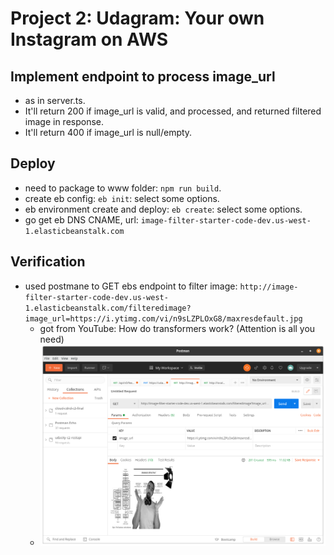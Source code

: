 # Project 2: Udagram: Your own Instagram on AWS

## Implement endpoint to process image_url
* as in server.ts.
* It'll return 200 if image_url is valid, and processed, and returned filtered image in response.
* It'll return 400 if image_url is null/empty.

## Deploy
* need to package to www folder: `npm run build`.
* create eb config: `eb init`: select some options.
* eb environment create and deploy: `eb create`: select some options.
* go get eb DNS CNAME, url: `image-filter-starter-code-dev.us-west-1.elasticbeanstalk.com`

## Verification
* used postmane to GET ebs endpoint to filter image: `http://image-filter-starter-code-dev.us-west-1.elasticbeanstalk.com/filteredimage?image_url=https://i.ytimg.com/vi/n9sLZPLOxG8/maxresdefault.jpg`
    * got from YouTube: How do transformers work? (Attention is all you need)
    * ![img](/img/postman-test.png)
